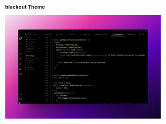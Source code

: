 ### blackout Theme

![capture](https://github.com/agustinduarte/blackout-theme/blob/main/capture.png?raw=true)
